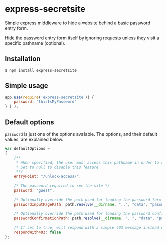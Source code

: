 # express-secretsite

Simple express middleware to hide a website behind a basic password entry form.

Hide the password entry form itself by ignoring requests unless they visit a specific pathname (optional).

## Installation

	$ npm install express-secretsite
	
## Simple usage

```js
app.use(require('express-secretsite')( {
	password: "thisIsMyPassword"
} ) );
```

## Default options

`password` is just one of the options available.  The options, and their default values, are explained below.

```js
var defaultOptions =
{
	/**
	 * When specified, the user must access this pathname in order to see the password entry page 
	 * Set to null to disable this feature 
	 **/
	entryPoint: "/unlock-access/",
	
	/* The password required to see the site */
	password: "guest",
	
	/* Optionally override the path used for loading the password form */
	passwordInputPagePath: path.resolve(__dirname, "..", "data", "passwordForm.html"),
	
	/* Optionally override the path used for loading the password confirmation page */
	passwordConfirmationPath: path.resolve(__dirname, "..", "data", "passwordConfirmation.html"),
	
	/* If set to true, will respond with a simple 403 message instead of simply ignoring requests */
	respondWith403: false
}; 
```